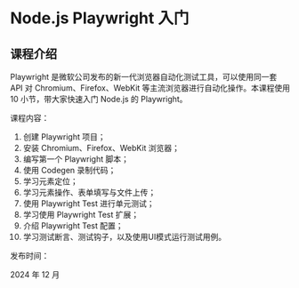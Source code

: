 # Node.js Playwright 入门

## 课程介绍

Playwright 是微软公司发布的新一代浏览器自动化测试工具，可以使用同一套 API 对 Chromium、Firefox、WebKit 等主流浏览器进行自动化操作。本课程使用 10 小节，带大家快速入门 Node.js 的 Playwright。

课程内容：

1. 创建 Playwright 项目；
2. 安装 Chromium、Firefox、WebKit 浏览器；
3. 编写第一个 Playwright 脚本；
4. 使用 Codegen 录制代码；
5. 学习元素定位；
6. 学习元素操作、表单填写与文件上传；
7. 使用 Playwright Test 进行单元测试；
8. 学习使用 Playwright Test 扩展；
9. 介绍 Playwright Test 配置；
10. 学习测试断言、测试钩子，以及使用UI模式运行测试用例。

发布时间：

2024 年 12 月
